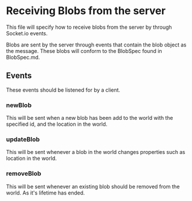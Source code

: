 Receiving Blobs from the server
===============================

This file will specify how to receive blobs from the server by through
Socket.io events.

Blobs are sent by the server through events that contain the blob object
as the message. These blobs will conform to the BlobSpec found in BlobSpec.md.

Events
------
These events should be listened for by a client.

### newBlob
This will be sent when a new blob has been add to the world with the
specified id, and the location in the world.

### updateBlob
This will be sent whenever a blob in the world changes properties
such as location in the world.

### removeBlob
This will be sent whenever an existing blob should be removed from the world.
As it's lifetime has ended.

